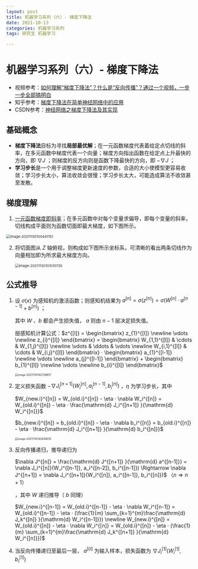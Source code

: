 ```yaml
---
layout: post
title: 机器学习系列（六）- 梯度下降法
date: 2021-10-13
categories: 机器学习系列
tags: 研究生 机器学习

---
```


# 机器学习系列（六）- 梯度下降法

- 视频参考：[如何理解“梯度下降法”？什么是“反向传播”？通过一个视频，一步一步全部搞明白](https://www.bilibili.com/video/BV1Zg411T71b)
- 知乎参考：[梯度下降法在简单神经网络中的应用](https://zhuanlan.zhihu.com/p/269615620)
- CSDN参考：[神经网络之梯度下降法及其实现](https://blog.csdn.net/nanhuaibeian/article/details/100184893)

## 基础概念

- <span id="gradient">**梯度下降法**目标为寻找**局部最优解**；在一元函数梯度代表着给定点切线的斜率，在多元函数中梯度代表一个向量；梯度方向指出函数在给定点上升最快的方向，即 $\nabla J$ ；则梯度的反方向则是函数下降最快的方向，即 $-\nabla J$ ；</span>
- **学习步长**是一个用于调整梯度更新速度的参数，合适的大小使模型更容易收敛；学习步长太小，算法收敛会很慢；学习步长太大，可能造成算法不收敛甚至发散。

## 梯度理解

1. <a href="#gradient">一元函数梯度即斜率</a>；在多元函数中对每个变量求偏导，即每个变量的斜率，切线构成平面则为函数切面即最大梯度，如下图所示。

<img src="http://markdown.zzzbook.cn/image-20211130100441151.png" alt="image-20211130100441151" style="zoom:67%;" />

2. 将切面图从 $Z$ 轴俯视，则构成如下图所示坐标系，可清晰的看出两条切线作为向量相加即为所求最大梯度方向。

   <img src="http://markdown.zzzbook.cn/image-20211130101010735.png" alt="image-20211130101010735" style="zoom:67%;" />

## 公式推导

1. 设 $\sigma(x)$ 为感知机的激活函数；则感知机结果为 $a^{[n]}=\sigma(z^{[n]})=\sigma(W^{[n]}·a^{[n-1]}+b^{[n]})$ ；

   其中 $W$ 、$b$ 都会产生损失值， $a$ 则由 $n-1$ 层决定损失值。
   
   层感知机计算公式：$z^{[l]} = \begin{bmatrix} z_{1}^{[l]} \newline \vdots \newline z_{i}^{[l]} \end{bmatrix} = \begin{bmatrix} W_{1,1}^{[l]} & \cdots & W_{1,j}^{[l]} \newline \vdots & \ddots & \vdots \newline W_{i,1}^{[l]} & \cdots & W_{i,j}^{[l]} \end{bmatrix} · \begin{bmatrix} a_{1}^{[l-1]} \newline \vdots \newline a_{j}^{[l-1]} \end{bmatrix} + \begin{bmatrix} b_{1}^{[l]} \newline \vdots \newline b_{i}^{[l]} \end{bmatrix}$ 
   
   <img src="http://markdown.zzzbook.cn/image-20211130142728657.png" alt="image-20211130142728657" style="zoom:50%;" />
   
2. 定义损失函数 $-\nabla J_i^{[n+1]}(W_i^{[n]}, a_i^{[n-1]}, b_i^{[n]})$ ，$\eta$ 为学习步长，其中 

   $W_{new.i}^{[n]} = W_{old.i}^{[n]} - \eta · \nabla W_i^{[n]} = W_{old.i}^{[n]} - \eta · \frac{\mathrm{d} J_i^{[n+1]} }{\mathrm{d} W_i^{[n]}}$ 

   $b_{new.i}^{[n]} = b_{old.i}^{[n]} - \eta · \nabla b_i^{[n]} = b_{old.i}^{[n]} - \eta · \frac{\mathrm{d} J_i^{[n+1]} }{\mathrm{d} b_i^{[n]}}$ 

   <img src="http://markdown.zzzbook.cn/image-20211130142648010.png" alt="image-20211130142648010" style="zoom:50%;" />

3. 反向传播递归，推导递归为

    $\nabla J^{[n]} = \frac{\mathrm{d} J^{[n+1]} }{\mathrm{d} a^{[n-1]}} = \nabla J_i^{[n]}(W_i^{[n-1]}, a_i^{[n-2]}, b_i^{[n-1]}) \Rightarrow \nabla J^{[n+1]} = \nabla J_i^{[n+1]}(W_i^{[n]}, a_i^{[n-1]}, b_i^{[n]})$ （$n \Rightarrow n+1$）

   ，其中 $W$ 递归推导（ $b$ 同理）

   $W_{new.i}^{[n-1]} = W_{old.i}^{[n-1]} - \eta · \nabla W_i^{[n-1]} = W_{old.i}^{[n-1]} - \eta · (\frac{1}{m} \sum_{k=1}^{m}\frac{\mathrm{d} J_k^{[n]} }{\mathrm{d} W_i^{[n-1]}}) \newline W_{new.i}^{[n]} = W_{old.i}^{[n]} - \eta · \nabla W_i^{[n]} = W_{old.i}^{[n]} - \eta · (\frac{1}{m} \sum_{k=1}^{m}\frac{\mathrm{d} J_k^{[n+1]} }{\mathrm{d} W_i^{[n]}})$ 

4. 当反向传播递归至最后一层， $a^{[0]}$ 为输入样本，损失函数为 $\nabla J^{[1]}_i(W^{[1]}_i, b^{[1]}_i)$ 

